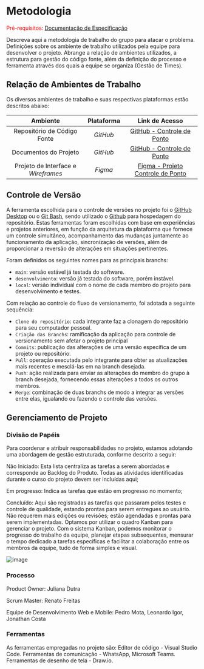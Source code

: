 
# Metodologia

<span style="color:red">Pré-requisitos: <a href="2-Especificação do Projeto.md"> Documentação de Especificação</a></span>

Descreva aqui a metodologia de trabalho do grupo para atacar o problema. Definições sobre os ambiente de trabalho utilizados pela  equipe para desenvolver o projeto. Abrange a relação de ambientes utilizados, a estrutura para gestão do código fonte, além da definição do processo e ferramenta através dos quais a equipe se organiza (Gestão de Times).

## Relação de Ambientes de Trabalho

Os diversos ambientes de trabalho e suas respectivas plataformas estão descritos abaixo: 

|Ambiente| Plataforma |Link de Acesso|
|:--------------------:|:------------------------------------:|:----------------------------------------:|
|Repositório de Código Fonte| <i>GitHub</i> |[GitHub - Controle de Ponto ](https://github.com/ICEI-PUC-Minas-PMV-ADS/pmv-ads-2024-1-e4-proj-dad-t2-grupo12)|
|Documentos do Projeto| <i>GitHub</i> |[GitHub - Controle de Ponto](https://github.com/ICEI-PUC-Minas-PMV-ADS/pmv-ads-2024-1-e4-proj-dad-t2-grupo12/tree/main/docs)|
|Projeto de Interface e <i>Wireframes</i>| <i>Figma</i> |[Figma - Projeto Controle de Ponto](https://www.figma.com/)|

## Controle de Versão

A ferramenta escolhida para o controle de versões no projeto foi o [GitHub Desktop](https://desktop.github.com/) ou o [Git Bash](https://git-scm.com/), sendo utilizado o [Github](https://github.com) para hospedagem do repositório. Estas ferramentas foram escolhidas com base em experiências e projetos anteriores, em função da arquitetura da plataforma que fornece um controle simultâneo, acompanhamento das mudanças juntamente ao funcionamento da aplicação, sincronização de versões, além de proporcionar a reversão de alterações em situações pertinentes.

Foram definidos os seguintes nomes para as principais branchs:

- `main`: versão estável já testada do software.
- `desenvolvimento`: versão já testada do software, porém instável.
- `local`: versão individual com o nome de cada membro do projeto para desenvolvimento e testes.

Com relação ao controle do fluxo de versionamento, foi adotada a seguinte sequência: 

- `Clone do repositório`: cada integrante faz a clonagem do repositório para seu computador pessoal.
- `Criação das Branchs`: ramificação da aplicação para controle de versionamento sem afetar o projeto principal
- `Commits`: publicação das alterações de uma versão específica de um projeto ou repositório.
- `Pull`: operação executada pelo integrante para obter as atualizações mais recentes e mesclá-las em na branch desejada.
- `Push`: ação realizada para enviar as alterações do membro do grupo à branch desejada, fornecendo essas alterações a todos os outros membros.
- `Merge`: combinação de duas branchs de modo a integrar as versões entre elas, igualando ou fazendo o controle das versões.

## Gerenciamento de Projeto

### Divisão de Papéis

Para coordenar e atribuir responsabilidades no projeto, estamos adotando uma abordagem de gestão estruturada, conforme descrito a seguir:

Não Iniciado: Esta lista centraliza as tarefas a serem abordadas e corresponde ao Backlog do Produto. Todas as atividades identificadas durante o curso do projeto devem ser incluídas aqui;

Em progresso: Indica as tarefas que estão em progresso no momento;

Concluído: Aqui são registradas as tarefas que passaram pelos testes e controle de qualidade, estando prontas para serem entregues ao usuário. Não requerem mais edições ou revisões; estão agendadas e prontas para serem implementadas. Optamos por utilizar o quadro Kanban para gerenciar o projeto. Com o sistema Kanban, podemos monitorar o progresso do trabalho da equipe, planejar etapas subsequentes, mensurar o tempo dedicado a tarefas específicas e facilitar a colaboração entre os membros da equipe, tudo de forma simples e visual.

![image](https://github.com/ICEI-PUC-Minas-PMV-ADS/pmv-ads-2024-1-e4-proj-dad-t2-grupo12/assets/86340530/6a5bb918-da72-416b-b2b9-e270721d70b0)


### Processo

Product Owner: Juliana Dutra

Scrum Master: Renato Freitas

Equipe de Desenvolvimento Web e Mobile: Pedro Mota, Leonardo Igor, Jonathan Costa


### Ferramentas

As ferramentas empregadas no projeto são:
Editor de código - Visual Studio Code.
Ferramentas de comunicação - WhatsApp, Microsoft Teams.
Ferramentas de desenho de tela - Draw.io.
